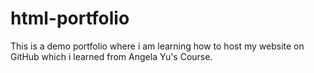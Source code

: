 # html-portfolio
This is a demo portfolio where i am learning how to host my website on GitHub which i learned from Angela Yu's Course.
